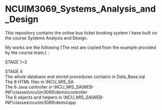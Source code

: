# NCUIM3069_Systems_Analysis_and_Design
This repository contains the online bus ticket booking system I have built on the course Systems Analysis and Design.

My works are the following 
(The rest are copied from the example provided by the course team.) :

STAGE 1~3

STAGE 4  
The whole database and stored procedures contains in Data_Base.sql  
The 8 HTML files in \NCU_MIS_SA  
The 6 Java controller in \NCU_MIS_SA\WEB-INF\classes\ncu\im3069\demo\controller  
The 6 objects and helpers in \NCU_MIS_SA\WEB-INF\classes\ncu\im3069\demo\app  
